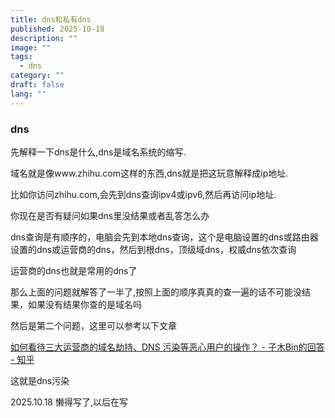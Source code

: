 ```yaml
---
title: dns和私有dns
published: 2025-10-18
description: ""
image: ""
tags:
  - dns
category: ""
draft: false
lang: ""
---
```

### dns

先解释一下dns是什么,dns是域名系统的缩写.

域名就是像www.zhihu.com这样的东西,dns就是把这玩意解释成ip地址.

比如你访问zhihu.com,会先到dns查询ipv4或ipv6,然后再访问ip地址.

你现在是否有疑问如果dns里没结果或者乱答怎么办

dns查询是有顺序的，电脑会先到本地dns查询，这个是电脑设置的dns或路由器设置的dns或运营商的dns，然后到根dns，顶级域dns，权威dns依次查询

运营商的dns也就是常用的dns了

那么上面的问题就解答了一半了,按照上面的顺序真真的查一遍的话不可能没结果，如果没有结果你查的是域名吗

然后是第二个问题，这里可以参考以下文章

[如何看待三大运营商的域名劫持、DNS 污染等恶心用户的操作？ - 子木Bin的回答 - 知乎](
https://www.zhihu.com/question/398126212/answer/1926934153066177171)

这就是dns污染

2025.10.18 懒得写了,以后在写